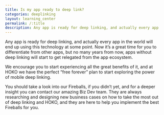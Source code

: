 ```yaml
---
title: Is my app ready to deep link?
categories: deeplinking
layout: learning_center
permalink: /:title
description: Any app is ready for deep linking, and actually every app in the world will end up using this technology at some point. Now it’s a great time for you to ...
---
```


Any app is ready for deep linking, and actually every app in the world will end up using this
technology at some point. Now it’s a great time for you to differentiate from other apps, but no
many years from now, apps without deep linking will start to get relegated from the app ecosystem.

We encourage you to start experiencing all the great benefits of it, and at HOKO we have the
perfect “free forever” plan to start exploring the power of mobile deep linking.

You should take a look into our Fireballs, if you didn’t yet, and for a deeper insight you can
contact our amazing Biz Dev team. They are always researching and designing new business cases on
how to take the most out of deep linking and HOKO, and they are here to help you implement the best
Fireballs for you.

